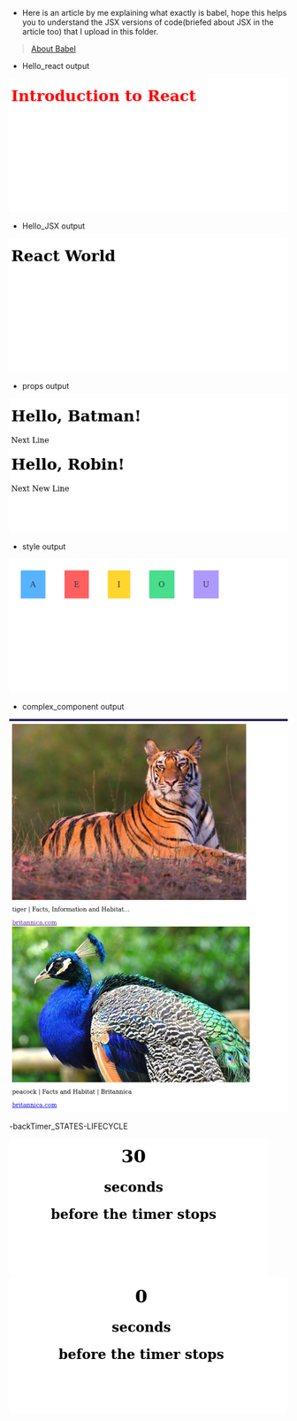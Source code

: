 - Here is an article by me explaining what exactly is babel, hope this helps you to understand the JSX versions of code(briefed about JSX in the article too) that I upload in this folder.

> [About Babel](https://sohoxic.hashnode.dev/what-is-babel-and-how-can-you-use-it)

- Hello_react output

![hello_react](./images/hello_react.png)

- Hello_JSX output

![hello_react](./images/hello_jsx.png)

- props output

![hello_react](./images/props.png)

- style output

![hello_react](./images/style.png)

- complex_component output

![hello_react](./images/complex_components.png)


-backTimer_STATES-LIFECYCLE

![hello_react](./images/backTimer_STATES-LIFECYCLE-initialState.png )
![hello_react](./images/backTimer_STATES-LIFECYCLE-0seconds )
